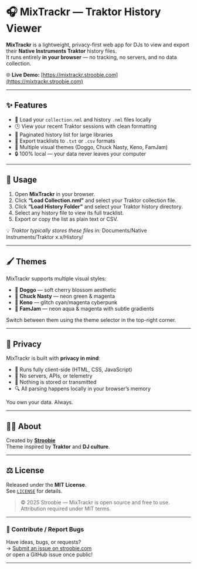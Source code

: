 # 🎧 MixTrackr — Traktor History Viewer

**MixTrackr** is a lightweight, privacy-first web app for DJs to view and export their **Native Instruments Traktor** history files.  
It runs entirely **in your browser** — no tracking, no servers, and no data collection.

🌐 **Live Demo:** [https://mixtrackr.stroobie.com](https://mixtrackr.stroobie.com)

---

## ✨ Features

- 📂 Load your `collection.nml` and history `.nml` files locally  
- 🕒 View your recent Traktor sessions with clean formatting  
- 📜 Paginated history list for large libraries  
- 💾 Export tracklists to `.txt` or `.csv` formats  
- 🎨 Multiple visual themes (Doggo, Chuck Nasty, Keno, FamJam)  
- 🔒 100% local — your data never leaves your computer

---

## 🚀 Usage

1. Open **MixTrackr** in your browser.  
2. Click **“Load Collection.nml”** and select your Traktor collection file.  
3. Click **“Load History Folder”** and select your Traktor history directory.  
4. Select any history file to view its full tracklist.  
5. Export or copy the list as plain text or CSV.

💡 *Traktor typically stores these files in:*  Documents/Native Instruments/Traktor x.x/History/

---

## 🖌️ Themes

MixTrackr supports multiple visual styles:  
- 🌸 **Doggo** — soft cherry blossom aesthetic  
- 💚 **Chuck Nasty** — neon green & magenta  
- 🔷 **Keno** — glitch cyan/magenta cyberpunk  
- 💠 **FamJam** — neon aqua & magenta with subtle gradients  

Switch between them using the theme selector in the top-right corner.

---

## 🔐 Privacy

MixTrackr is built with **privacy in mind**:

- 🧠 Runs fully client-side (HTML, CSS, JavaScript)
- 🚫 No servers, APIs, or telemetry
- 💾 Nothing is stored or transmitted
- 🔍 All parsing happens locally in your browser’s memory

You own your data. Always.

---

## 🧑‍💻 About

Created by **[Stroobie](https://stroobie.com)**  
Theme inspired by **Traktor** and **DJ culture**.

---

## ⚖️ License

Released under the **MIT License**.  
See [`LICENSE`](./LICENSE) for details.

> © 2025 Stroobie — MixTrackr is open source and free to use.  
> Attribution required under MIT terms.

---

### 🐾 Contribute / Report Bugs

Have ideas, bugs, or requests?  
→ [Submit an issue on stroobie.com](https://stroobie.com)  
or open a GitHub issue once public!

---
